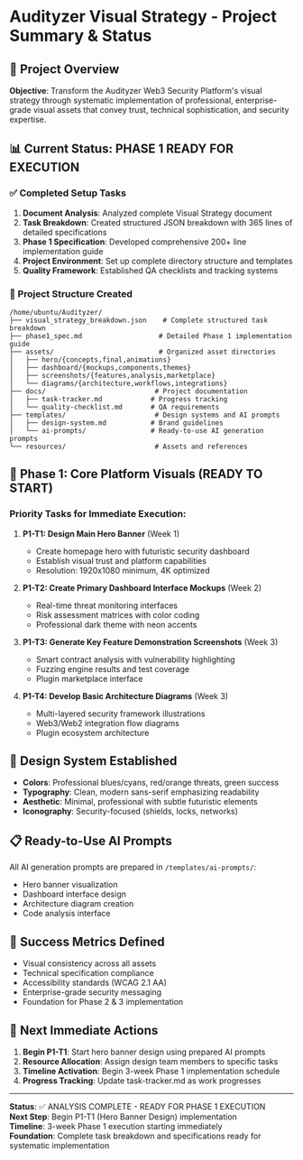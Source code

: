 # Audityzer Visual Strategy - Project Summary & Status

## 🎯 Project Overview
**Objective**: Transform the Audityzer Web3 Security Platform's visual strategy through systematic implementation of professional, enterprise-grade visual assets that convey trust, technical sophistication, and security expertise.

## 📊 Current Status: PHASE 1 READY FOR EXECUTION

### ✅ Completed Setup Tasks
1. **Document Analysis**: Analyzed complete Visual Strategy document
2. **Task Breakdown**: Created structured JSON breakdown with 365 lines of detailed specifications
3. **Phase 1 Specification**: Developed comprehensive 200+ line implementation guide
4. **Project Environment**: Set up complete directory structure and templates
5. **Quality Framework**: Established QA checklists and tracking systems

### 📁 Project Structure Created
```
/home/ubuntu/Audityzer/
├── visual_strategy_breakdown.json    # Complete structured task breakdown
├── phase1_spec.md                   # Detailed Phase 1 implementation guide
├── assets/                          # Organized asset directories
│   ├── hero/{concepts,final,animations}
│   ├── dashboard/{mockups,components,themes}
│   ├── screenshots/{features,analysis,marketplace}
│   └── diagrams/{architecture,workflows,integrations}
├── docs/                           # Project documentation
│   ├── task-tracker.md            # Progress tracking
│   └── quality-checklist.md       # QA requirements
├── templates/                      # Design systems and AI prompts
│   ├── design-system.md           # Brand guidelines
│   └── ai-prompts/                # Ready-to-use AI generation prompts
└── resources/                      # Assets and references
```

## 🚀 Phase 1: Core Platform Visuals (READY TO START)

### Priority Tasks for Immediate Execution:
1. **P1-T1: Design Main Hero Banner** (Week 1)
   - Create homepage hero with futuristic security dashboard
   - Establish visual trust and platform capabilities
   - Resolution: 1920x1080 minimum, 4K optimized

2. **P1-T2: Create Primary Dashboard Interface Mockups** (Week 2)
   - Real-time threat monitoring interfaces
   - Risk assessment matrices with color coding
   - Professional dark theme with neon accents

3. **P1-T3: Generate Key Feature Demonstration Screenshots** (Week 3)
   - Smart contract analysis with vulnerability highlighting
   - Fuzzing engine results and test coverage
   - Plugin marketplace interface

4. **P1-T4: Develop Basic Architecture Diagrams** (Week 3)
   - Multi-layered security framework illustrations
   - Web3/Web2 integration flow diagrams
   - Plugin ecosystem architecture

## 🎨 Design System Established
- **Colors**: Professional blues/cyans, red/orange threats, green success
- **Typography**: Clean, modern sans-serif emphasizing readability
- **Aesthetic**: Minimal, professional with subtle futuristic elements
- **Iconography**: Security-focused (shields, locks, networks)

## 📋 Ready-to-Use AI Prompts
All AI generation prompts are prepared in `/templates/ai-prompts/`:
- Hero banner visualization
- Dashboard interface design
- Architecture diagram creation
- Code analysis interface

## 🎯 Success Metrics Defined
- Visual consistency across all assets
- Technical specification compliance
- Accessibility standards (WCAG 2.1 AA)
- Enterprise-grade security messaging
- Foundation for Phase 2 & 3 implementation

## 🔄 Next Immediate Actions
1. **Begin P1-T1**: Start hero banner design using prepared AI prompts
2. **Resource Allocation**: Assign design team members to specific tasks
3. **Timeline Activation**: Begin 3-week Phase 1 implementation schedule
4. **Progress Tracking**: Update task-tracker.md as work progresses

---

**Status**: ✅ ANALYSIS COMPLETE - READY FOR PHASE 1 EXECUTION  
**Next Step**: Begin P1-T1 (Hero Banner Design) implementation  
**Timeline**: 3-week Phase 1 execution starting immediately  
**Foundation**: Complete task breakdown and specifications ready for systematic implementation
